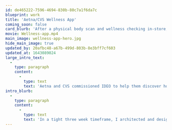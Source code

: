 ```yaml
---
id: de465222-7596-4694-830b-80c7a1f6da7c
blueprint: work
title: 'Aetna/CVS Wellness App'
coming_soon: false
card_blurb: 'After a physical body scan and wellness checking in-store, users are able to follow their personalized wellness journey in this iOS app'
movie: Wellness-app.mp4
main_image: wellness-app-hero.jpg
hide_main_image: true
updated_by: 20afbc48-a67b-499d-803b-8e3bff7cf603
updated_at: 1643089024
large_intro_text:
  -
    type: paragraph
    content:
      -
        type: text
        text: 'Aetna and CVS commissioned IDEO to help them discover how they might improve wellness for people who typically don''t think about it. Their solution: an in-store body scan followed by personalized suggestions. Aetna/CVS then came to Mad*Pow, known for expertise in digital behavioral change, to create to second part of the journey: in iOS app surfacing these suggestions in an easily consumable manner.'
intro_blurb:
  -
    type: paragraph
    content:
      -
        type: text
        text: 'In a tight three week timeframe, I architected and designed this app, with iterative working sessions with the client, and created this short video demoing it to allow the teams to continue to sell the concept internally with other stakeholders.'
---
```

